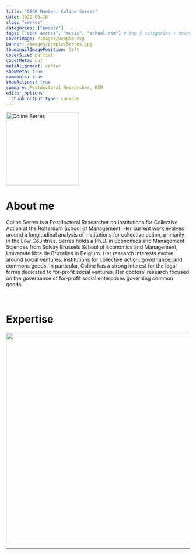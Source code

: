 ```yaml
---
title: "OSCR Member: Coline Serres"
date: 2022-05-16
slug: "serres"
categories: ["people"]
tags: ["open access", "music", "school-rsm"] # top 3 categories + unique + school
coverImage: /images/people.svg
banner: /images/people/Serres.jpg
thumbnailImagePosition: left
coverSize: partial
coverMeta: out
metaAlignment: center
showMeta: true
comments: true
showActions: true
summary: Postdoctoral Researcher, RSM
editor_options: 
  chunk_output_type: console
---
```


<!-- EMAIL -->
<p>
  <a href="mailto:serres@rsm.nl">
  <img border="0" alt="Coline Serres" src="/images/people/Serres.jpg" width="200" height="200" align="center">
  </a>
</p>


<p align="center">
<!--  CV-->
  <a href="https://www.dropbox.com/s/bu4r5ecldyv0k1y/CV%20Coline%20SERRES%20-%20v18.11.22%20-%20Public%20version.docx?dl=0" class="fa-solid fa-file" style="color:#000000;">
  </a> 

<!-- TWITTER 
  <a href="" class="fa-brands fa-x-twitter" style="color:#000000;">
  </a>
  -->

<!-- GOOGLE SCHOLAR
  <a href="" class="fa-brands fa-google-scholar" style="color:#000000;">
  </a>
  -->
  
<!-- RESEARCHGATE 
  <a href="" class="fa-brands fa-researchgate" style="color:#000000;">
  </a>
   --> 
  
<!-- LINKEDIN -->
  <a href="https://www.linkedin.com/in/colineserres/" class="fa-brands fa-linkedin" style="color:#000000;">
  </a>   
  
  <!-- ORCID -->
  <a href="https://orcid.org/0000-0003-0418-1649" class="fa-brands fa-orcid" style="color:#000000;">
  </a> 

<!-- PERSONAL WEBSITE 
  <a href="" class="fa-solid fa-link" style="color:#000000;">
  </a> -->

<!-- GITHUB 
  <a href="" class="fa-brands fa-github" style="color:#000000;"> 
  </a> -->
</p>

# About me

Coline Serres is a Postdoctoral Researcher on Institutions for Collective Action at the Rotterdam School of Management. Her current work evolves around a longitudinal analysis of institutions for collective action, primarily in the Low Countries. Serres holds a Ph.D. in Economics and Management Sciences from Solvay Brussels School of Economics and Management, Université libre de Bruxelles in Belgium. Her research interests evolve around social ventures, institutions for collective action, governance, and commons goods. In particular, Coline has a strong interest for the legal forms dedicated to for-profit social ventures. Her doctoral research focused on the governance of for-profit social enterprises governing common goods.


<BR>

<!-- # Expertise -->
# Expertise

<img src="{{< blogdown/postref >}}index_files/figure-html/radarPlot-1.png" width="576" />


***


